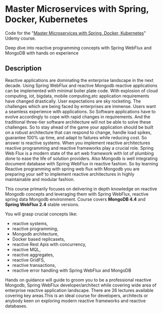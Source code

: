 # Master Microservices with Spring, Docker, Kubernetes

Code for
the "[Master Microservices with Spring, Docker, Kubernetes](https://www.udemy.com/course/master-microservices-with-spring-docker-kubernetes/)"
Udemy course.

Deep dive into reactive programming concepts with Spring WebFlux and MongoDB with hands on experience

## Description

Reactive applications are dominating the enterprise landscape in the next decade. Using Spring WebFlux and reactive Mongodb reactive applications can be implemented with minimal boiler plate code. With explosion of cloud computing, iot, bigdata, mobile computing,etc application requirements have changed drastically. User expectations are sky rocketing. The challenges which are being faced by enterprises are immense. Users want a seamless experience with applications. So Software applications have to evolve accordingly to cope with rapid changes in requirements. And the traditional three-tier software architecture  will not be able to solve these challenges. So to stay ahead of the game your application should be built on a robust architecture that can respond to change, handle load spikes, guarantee 100% up time, and adapt to failures while reducing cost. So answer is reactive systems. When you implement reactive architectures reactive programming and reactive frameworks play a crucial role. Spring Web Flux is a modern state of the art web framework with lot of plumbing done to ease the life of solution providers. Also Mongodb is well integrating document database with Spring WebFlux in reactive fashion. So by learning Reactive programming with spring web flux with Mongodb you are preparing your self to implement reactive architectures in highly maintainable and modular fashion.

This course primarily focuses on delivering in depth knowledge on reactive Mongodb concepts and leveraging them with Spring WebFlux, reactive spring data Mongodb environment. Course covers **MongoDB 4.4** and **Spring WebFlux 2.4** stable versions.

You will grasp crucial concepts like:
 - reactive systems,
 - reactive programming, 
 - Mongodb architecture, 
 - Docker based replicasets, 
 - reactive Rest Apis with concurrency, 
 - reactive MQL, 
 - reactive aggregates, 
 - reactive GridFS, 
 - reactive transactions, 
 - reactive error handling with Spring WebFlux and MongoDB 

Hands on guidance will guide to groom you to be a professional reactive Mongodb, Spring WebFlux developer/architect while covering wide area of enterprise reactive application landscape. There are 26 lectures available covering key areas.This is an ideal course for developers, architects or anybody keen on exploring modern reactive frameworks and reactive databases.
